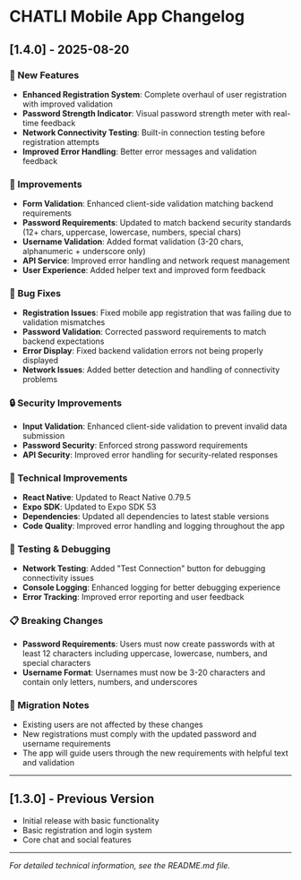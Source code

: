 # CHATLI Mobile App Changelog

## [1.4.0] - 2025-08-20

### 🚀 New Features
- **Enhanced Registration System**: Complete overhaul of user registration with improved validation
- **Password Strength Indicator**: Visual password strength meter with real-time feedback
- **Network Connectivity Testing**: Built-in connection testing before registration attempts
- **Improved Error Handling**: Better error messages and validation feedback

### 🔧 Improvements
- **Form Validation**: Enhanced client-side validation matching backend requirements
- **Password Requirements**: Updated to match backend security standards (12+ chars, uppercase, lowercase, numbers, special chars)
- **Username Validation**: Added format validation (3-20 chars, alphanumeric + underscore only)
- **API Service**: Improved error handling and network request management
- **User Experience**: Added helper text and improved form feedback

### 🐛 Bug Fixes
- **Registration Issues**: Fixed mobile app registration that was failing due to validation mismatches
- **Password Validation**: Corrected password requirements to match backend expectations
- **Error Display**: Fixed backend validation errors not being properly displayed
- **Network Issues**: Added better detection and handling of connectivity problems

### 🔒 Security Improvements
- **Input Validation**: Enhanced client-side validation to prevent invalid data submission
- **Password Security**: Enforced strong password requirements
- **API Security**: Improved error handling for security-related responses

### 📱 Technical Improvements
- **React Native**: Updated to React Native 0.79.5
- **Expo SDK**: Updated to Expo SDK 53
- **Dependencies**: Updated all dependencies to latest stable versions
- **Code Quality**: Improved error handling and logging throughout the app

### 🧪 Testing & Debugging
- **Network Testing**: Added "Test Connection" button for debugging connectivity issues
- **Console Logging**: Enhanced logging for better debugging experience
- **Error Tracking**: Improved error reporting and user feedback

### 📋 Breaking Changes
- **Password Requirements**: Users must now create passwords with at least 12 characters including uppercase, lowercase, numbers, and special characters
- **Username Format**: Usernames must now be 3-20 characters and contain only letters, numbers, and underscores

### 🔄 Migration Notes
- Existing users are not affected by these changes
- New registrations must comply with the updated password and username requirements
- The app will guide users through the new requirements with helpful text and validation

---

## [1.3.0] - Previous Version
- Initial release with basic functionality
- Basic registration and login system
- Core chat and social features

---

*For detailed technical information, see the README.md file.*
